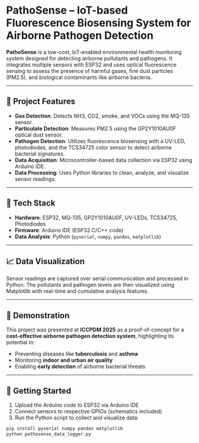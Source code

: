 # PathoSense – IoT-based Fluorescence Biosensing System for Airborne Pathogen Detection

**PathoSense** is a low-cost, IoT-enabled environmental health monitoring system designed for detecting airborne pollutants and pathogens. It integrates multiple sensors with ESP32 and uses optical fluorescence sensing to assess the presence of harmful gases, fine dust particles (PM2.5), and biological contaminants like airborne bacteria.

---

## 🧪 Project Features

- **Gas Detection**: Detects NH3, CO2, smoke, and VOCs using the MQ-135 sensor.
- **Particulate Detection**: Measures PM2.5 using the GP2Y1010AU0F optical dust sensor.
- **Pathogen Detection**: Utilizes fluorescence biosensing with a UV-LED, photodiodes, and the TCS34725 color sensor to detect airborne bacterial signatures.
- **Data Acquisition**: Microcontroller-based data collection via ESP32 using Arduino IDE.
- **Data Processing**: Uses Python libraries to clean, analyze, and visualize sensor readings.

---

## 🧰 Tech Stack

- **Hardware**: ESP32, MQ-135, GP2Y1010AU0F, UV-LEDs, TCS34725, Photodiodes
- **Firmware**: Arduino IDE (ESP32 C/C++ code)
- **Data Analysis**: Python (`pyserial`, `numpy`, `pandas`, `matplotlib`)

---

## 📈 Data Visualization

Sensor readings are captured over serial communication and processed in Python. The pollutants and pathogen levels are then visualized using Matplotlib with real-time and cumulative analysis features.

---

## 📍 Demonstration

This project was presented at **ICCPDM 2025** as a proof-of-concept for a **cost-effective airborne pathogen detection system**, highlighting its potential in:
- Preventing diseases like **tuberculosis** and **asthma**
- Monitoring **indoor and urban air quality**
- Enabling **early detection** of airborne bacterial threats

---

## 🚀 Getting Started

1. Upload the Arduino code to ESP32 via Arduino IDE
2. Connect sensors to respective GPIOs (schematics included)
3. Run the Python script to collect and visualize data:

```bash
pip install pyserial numpy pandas matplotlib
python pathosense_data_logger.py

